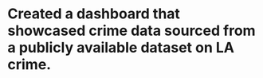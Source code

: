 # Created a dashboard that showcased crime data sourced from a publicly available dataset on LA crime. 
